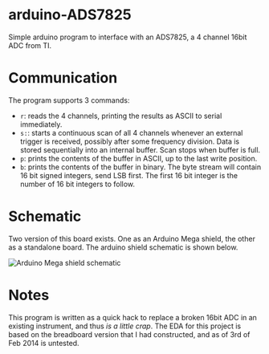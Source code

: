 arduino-ADS7825
===============

Simple arduino program to interface with an ADS7825, a 4 channel 16bit ADC from TI.

Communication
=============

The program supports 3 commands:

- `r`:  reads the 4 channels, printing the results as ASCII to serial immediately.
- `s:`: starts a continuous scan of all 4 channels whenever an external trigger
        is received, possibly after some frequency division. Data is stored
        sequentially into an internal buffer. Scan stops when buffer is full.
- `p`:  prints the contents of the buffer in ASCII, up to the last write
        position.
- `b`:  prints the contents of the buffer in binary. The byte stream will
        contain 16 bit signed integers, send LSB first. The first 16 bit
        integer is the number of 16 bit integers to follow.

Schematic
=========

Two version of this board exists. One as an Arduino Mega shield, the other as a standalone board. The arduino shield schematic is shown below.

![Arduino Mega shield schematic](https://raw.github.com/freespace/arduino-ADS7825/master/EDA/arduino_mega_adc_shield.gif)

Notes
=====

This program is written as a quick hack to replace a broken 16bit ADC in an existing instrument, and thus *is a little crap*. The EDA for this project is based on the breadboard version that I had constructed, and as of 3rd of Feb 2014 is untested.
